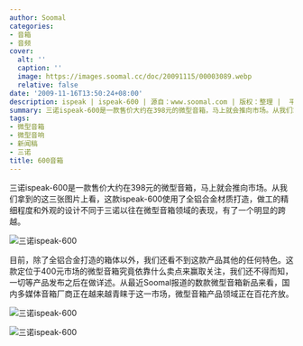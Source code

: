 ```yaml
---
author: Soomal
categories:
- 音箱
- 音频
cover:
  alt: ''
  caption: ''
  image: https://images.soomal.cc/doc/20091115/00003089.webp
  relative: false
date: '2009-11-16T13:50:24+08:00'
description: ispeak | ispeak-600 | 源自：www.soomal.com | 版权：整理 |  平均/总评分：06.00/12
summary: 三诺ispeak-600是一款售价大约在398元的微型音箱，马上就会推向市场。从我们拿到的这三张图片上看，这款ispeak-600使用了全铝合金材质打造，做工的精细程度和外观的设计均不同于三诺以往在微型音箱领域的表现，有了一个明显的跨越。
tags:
- 微型音箱
- 微型音响
- 新闻稿
- 三诺
title: 600音箱
---
```


三诺ispeak-600是一款售价大约在398元的微型音箱，马上就会推向市场。从我们拿到的这三张图片上看，这款ispeak-600使用了全铝合金材质打造，做工的精细程度和外观的设计不同于三诺以往在微型音箱领域的表现，有了一个明显的跨越。

![三诺ispeak-600](https://images.soomal.cc/doc/20091115/00003089.webp)



目前，除了全铝合金打造的箱体以外，我们还看不到这款产品其他的任何特色。这款定位于400元市场的微型音箱究竟依靠什么卖点来赢取关注，我们还不得而知，一切等产品发布之后在做详述。从最近Soomal报道的数款微型音箱新品来看，国内多媒体音箱厂商正在越来越青睐于这一市场，微型音箱产品领域正在百花齐放。



![三诺ispeak-600](https://images.soomal.cc/doc/20091115/00003090.webp)



![三诺ispeak-600](https://images.soomal.cc/doc/20091115/00003091.webp)